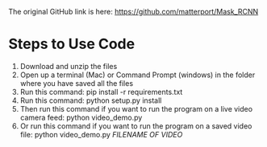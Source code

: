 The original GitHub link is here: https://github.com/matterport/Mask_RCNN

# Steps to Use Code #

1. Download and unzip the files
2. Open up a terminal (Mac) or Command Prompt (windows) in the folder where you have saved all the files
3. Run this command: pip install -r requirements.txt
4. Run this command: python setup.py install
5. Then run this command if you want to run the program on a live video camera feed: python video_demo.py
6. Or run this command if you want to run the program on a saved video file: python video_demo.py *FILENAME OF VIDEO*
